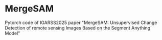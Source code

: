 # MergeSAM
Pytorch code of IGARSS2025 paper "MergeSAM: Unsupervised Change Detection of remote sensing Images Based on the Segment Anything Model"

